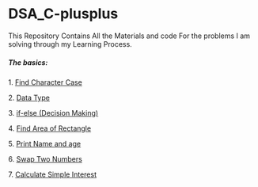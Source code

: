 # DSA_C-plusplus
This Repository Contains All the Materials and code For the problems I am solving through my Learning Process.
<h5>The basics:</h5>
<p>1. <a href="https://www.codingninjas.com/studio/problems/find-character-case_58513?utm_source=striver&utm_medium=website&utm_campaign=a_zcoursetuf">Find Character Case</a></p> 
<p>2. <a href="https://www.codingninjas.com/studio/problems/data-type_8357232?utm_source=striver&utm_medium=website&utm_campaign=a_zcoursetuf&leftPanelTab=0">Data Type</a></p>
<p>3. <a href="https://www.codingninjas.com/studio/problems/if-else-decision-making_8357235?utm_source=striver&utm_medium=website&utm_campaign=a_zcoursetuf&leftPanelTab=0">if-else (Decision Making)</a></p>
<p>4. <a href="https://www.codingninjas.com/studio/guided-paths/basics-of-c/content/118781/offering/1380851">Find Area of Rectangle</a></p>
<p>5. <a href="https://www.codingninjas.com/studio/guided-paths/basics-of-c/content/118781/offering/1380852?leftPanelTab=0">Print Name and age</a></p>
<p>6. <a href="https://www.codingninjas.com/studio/guided-paths/basics-of-c/content/118781/offering/1380853?leftPanelTab=0">Swap Two Numbers</a></p>
<p>7. <a href="https://www.codingninjas.com/studio/guided-paths/basics-of-c/content/118781/offering/1380854?leftPanelTab=0">Calculate Simple Interest</a></p>
